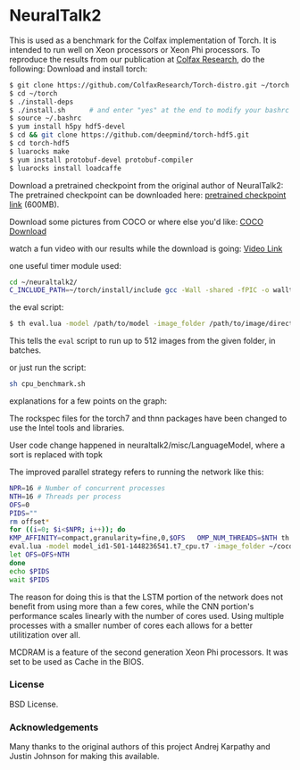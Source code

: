
# NeuralTalk2

This is used as a benchmark for the Colfax implementation of Torch. It is intended to run well on Xeon processors or Xeon Phi processors.
To reproduce the results from our publication at [Colfax Research](http://colfaxresearch.com/isc16-neuraltalk/), do the following:
Download and install torch:
```bash
$ git clone https://github.com/ColfaxResearch/Torch-distro.git ~/torch --recursive
$ cd ~/torch
$ ./install-deps
$ ./install.sh      # and enter "yes" at the end to modify your bashrc
$ source ~/.bashrc
$ yum install h5py hdf5-devel
$ cd && git clone https://github.com/deepmind/torch-hdf5.git
$ cd torch-hdf5
$ luarocks make
$ yum install protobuf-devel protobuf-compiler
$ luarocks install loadcaffe
```
Download a pretrained checkpoint from the original author of NeuralTalk2:
The pretrained checkpoint can be downloaded here: [pretrained checkpoint link](http://cs.stanford.edu/people/karpathy/neuraltalk2/checkpoint_v1_cpu.zip) (600MB). 

Download some pictures from COCO or where else you'd like:
[COCO Download](http://mscoco.org/dataset/#download)

watch a fun video with our results while the download is going:
[Video Link](https://www.youtube.com/watch?v=tRY2WYfen3g)

one useful timer module used:
```bash
cd ~/neuraltalk2/
C_INCLUDE_PATH=~/torch/install/include gcc -Wall -shared -fPIC -o walltime.so -llua-5.1 walltime.c
```
the eval script:

```bash
$ th eval.lua -model /path/to/model -image_folder /path/to/image/directory -num_images 512 -batch_size 64 -gpuid -1 -dump_images 0
```

This tells the `eval` script to run up to 512 images from the given folder, in batches.

or just run the script:
```bash
sh cpu_benchmark.sh
```

explanations for a few points on the graph:

The rockspec files for the torch7 and thnn packages have been changed to use the Intel tools and libraries.

User code change happened in neuraltalk2/misc/LanguageModel, where a sort is replaced with topk

The improved parallel strategy refers to running the network like this:
```bash
NPR=16 # Number of concurrent processes
NTH=16 # Threads per process
OFS=0
PIDS=""
rm offset*
for ((i=0; $i<$NPR; i++)); do
KMP_AFFINITY=compact,granularity=fine,0,$OFS   OMP_NUM_THREADS=$NTH th
eval.lua -model model_id1-501-1448236541.t7_cpu.t7 -image_folder ~/coco_images/  -num_images 72 -batch_size 1 -gpuid -1 -dump_images 0 > offset_${OFS}.txt & PIDS="$PIDS $!"
let OFS=OFS+NTH
done
echo $PIDS
wait $PIDS
```
The reason for doing this is that the LSTM portion of the network does not benefit from using more than a few cores, while the CNN portion's performance scales linearly with the number of cores used.
Using multiple processes with a smaller number of cores each allows for a better utilitization over all.

MCDRAM is a feature of the second generation Xeon Phi processors. It was set to be used as Cache in the BIOS.

### License

BSD License.

### Acknowledgements

Many thanks to the original authors of this project Andrej Karpathy and Justin Johnson for making this available.
